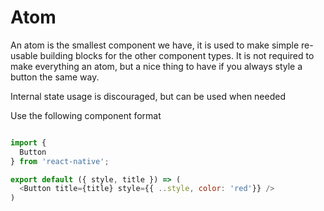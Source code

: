 # Atom

An atom is the smallest component we have, it is used to make simple re-usable building blocks for the other component types. It is not required to make everything an atom, but a nice thing to have if you always style a button the same way.

Internal state usage is discouraged, but can be used when needed

Use the following component format

```js

import {
  Button
} from 'react-native';

export default ({ style, title }) => (
  <Button title={title} style={{ ..style, color: 'red'}} />
)
```
